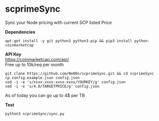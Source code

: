 # scprimeSync
Sync your Node pricing with current SCP listed Price

**Dependencies**<br />
```
apt-get install -y git python3 python3-pip && pip3 install python-coinmarketcap
```

**API Key**<br />
https://coinmarketcap.com/api/</br>
Free up to 10k/req per month</br>
```
git clone https://github.com/Ne00n/scprimeSync.git && cd scprimeSync
cp config.example.json config.json
sed -i -e 's/xxxx-xxxx-xxxx-xxxx/YOURKEY/g' config.json
sed -i -e 's/4.0/TARGETPRICE/g' config.json
```
As of today you can go up to 4$ per TB

**Test**<br />
```
python3 scprimeSync/sync.py
```
